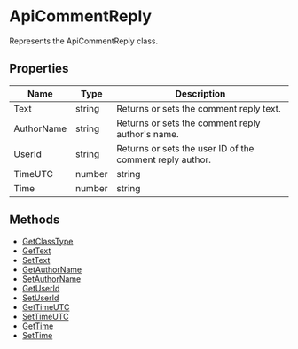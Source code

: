 # ApiCommentReply

Represents the ApiCommentReply class.

## Properties

| Name | Type | Description |
| ---- | ---- | ----------- |
| Text | string | Returns or sets the comment reply text. |
| AuthorName | string | Returns or sets the comment reply author's name. |
| UserId | string | Returns or sets the user ID of the comment reply author. |
| TimeUTC | number | string | Returns or sets the timestamp of the comment reply creation in UTC format. |
| Time | number | string | Returns or sets the timestamp of the comment reply creation in the current time zone format. |
## Methods

- [GetClassType](./Methods/GetClassType.md)
- [GetText](./Methods/GetText.md)
- [SetText](./Methods/SetText.md)
- [GetAuthorName](./Methods/GetAuthorName.md)
- [SetAuthorName](./Methods/SetAuthorName.md)
- [GetUserId](./Methods/GetUserId.md)
- [SetUserId](./Methods/SetUserId.md)
- [GetTimeUTC](./Methods/GetTimeUTC.md)
- [SetTimeUTC](./Methods/SetTimeUTC.md)
- [GetTime](./Methods/GetTime.md)
- [SetTime](./Methods/SetTime.md)
